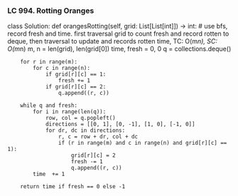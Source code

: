 ### LC 994. Rotting Oranges
class Solution:
    def orangesRotting(self, grid: List[List[int]]) -> int:
        # use bfs, record fresh and time. first traversal grid to count fresh and record rotten to deque, then traversal to update and records rotten time, TC: O(m*n), SC: O(m*n)
        m, n = len(grid), len(grid[0])
        time, fresh = 0, 0
        q = collections.deque()

        for r in range(m):
            for c in range(n):
                if grid[r][c] == 1:
                    fresh += 1
                if grid[r][c] == 2:
                    q.append((r, c))
        
        while q and fresh:
            for i in range(len(q)):
                row, col = q.popleft()
                directions = [[0, 1], [0, -1], [1, 0], [-1, 0]]
                for dr, dc in directions:
                    r, c = row + dr, col + dc
                    if (r in range(m) and c in range(n) and grid[r][c] == 1):
                        grid[r][c] = 2
                        fresh -= 1
                        q.append((r, c))
            time  += 1
    
        return time if fresh == 0 else -1
